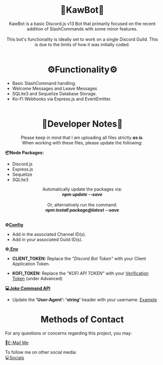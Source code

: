 <div align="center">
  <center><h1>🤖KawBot🤖</h1></center>
</div>
<div align="center"><center><p>KawBot is a basic Discord.js v13 Bot that primarily focused on the recent addition of SlashCommands with some minor features. <br><br>
This bot's functionality is ideally set to work on a single Discord Guild. This is due to the limits of how it was initially coded. <br> <br>

</p></center></div>

<div align="center">
  <center><h1>⚙Functionality⚙</h1></center>
</div>

- Basic SlashCommand handling.<br> 
- Welcome Messages and Leave Messages<br>
- SQLite3 and Sequelize Database Storage.<br> 
- Ko-FI Webhooks via Express.js and EventEmitter.<br><br>


<div align="center">
  <center><h1>📝Developer Notes📝</h1></center>
</div>

<div align="center"><center><p> 
Please keep in mind that I am uploading all files strictly <i><b>as is</i></b>. <br>
When working with these files, please update the following:</p></center></div>

<b>📦Node Packages:</b>
- Discord.js 
- Express.js
- Sequelize
- SQLite3
<div align="center"><center><p> 

Automatically update the packages via: <br><i><b>npm update --save </b></i> <br><br> Or, alternatively run the command: <br><i><b>npm install package@latest --save</b></i> 
<br> <br>
</p></center></div>

<b>⚙[Config](KawBot/config.json) </b>

- Add in the associated Channel ID(s).
- Add in your associated Guild ID(s).

<b>⚙[.Env](KawBot/.env)</b>

- <b>CLIENT_TOKEN:</b> Replace the <i>"Discord Bot Token"</i> with your Client Application Token.

- <b>KOFI_TOKEN:</b> Replace the <i>"KOFI API TOKEN"</i> with your [Verification Token](https://ko-fi.com/manage/webhooks?src=sidemenu) (under Advanced)

<b>💻[Joke Command API](KawBot/SlashCommands/joke.js)</b>

- Update the <b>'User-Agent': 'string'</b> header with your username. [Example](https://icanhazdadjoke.com/api#custom-user-agent)

<div align="center">
  <center><h1> Methods of Contact</h1></center>
</div>
For any questions or concerns regarding this project, you may:<br>

📧[E-Mail Me](mailto:krowatic@gmail.com?subject=[GitHub]%20KawBot%20Info)<br>

To follow me on other social media:<br>
💻[Socials](https://campsite.bio/krowatic)<br>
